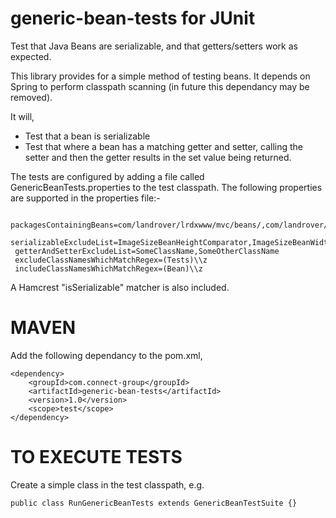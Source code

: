 generic-bean-tests for JUnit
============================

Test that Java Beans are serializable, and that getters/setters work as expected.


This library provides for a simple method of testing beans.
It depends on Spring to perform classpath scanning (in future this dependancy may be removed).

It will,
  - Test that a bean is serializable
  - Test that where a bean has a matching getter and setter,
    calling the setter and then the getter results in the set value being returned.

The tests are configured by adding a file called GenericBeanTests.properties to the test classpath.
The following properties are supported in the properties file:-

     packagesContainingBeans=com/landrover/lrdxwww/mvc/beans/,com/landrover/lrdxwww/mvc/component/
     serializableExcludeList=ImageSizeBeanHeightComparator,ImageSizeBeanWidthComparator
     getterAndSetterExcludeList=SomeClassName,SomeOtherClassName
     excludeClassNamesWhichMatchRegex=(Tests)\\z
     includeClassNamesWhichMatchRegex=(Bean)\\z

A Hamcrest "isSerializable" matcher is also included.

MAVEN
=====

Add the following dependancy to the pom.xml,

    <dependency>
        <groupId>com.connect-group</groupId>
        <artifactId>generic-bean-tests</artifactId>
        <version>1.0</version>
        <scope>test</scope>
    </dependency>

TO EXECUTE TESTS
================
Create a simple class in the test classpath, e.g.

    public class RunGenericBeanTests extends GenericBeanTestSuite {}

